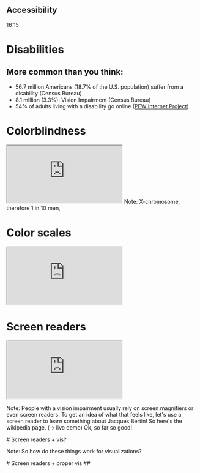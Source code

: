 <section class="chapter" id="accessibility" data-background="https://farm4.staticflickr.com/3497/3241885878_62c09f78bd_b.jpg">
<h1>Accessibility</h1>
<div class="time">16:15</div>
</section>



# Disabilities
## More common than you think:
<ul>
<li class="fragment">56.7 million Americans (18.7% of the U.S. population) suffer from a disability (Census Bureau)</li>
<li class="fragment">8.1 million (3.3%): Vision Impairment (Census Bureau)</li>
<li class="fragment">54% of adults living with a disability go online (<a href="http://www.practicalecommerce.com/articles/1417-Accessibility-How-Many-Disabled-Web-Users-Are-There-">PEW Internet Project</a>)</li>
</ul>



# Colorblindness
<iframe src="http://colorvisiontesting.com/online%20test.htm" class="full"></iframe>
Note:
X-chromosome, therefore 1 in 10 men,



<section data-background="assets/accessibility/divided.jpg">
</section>



# Color scales
<iframe src="http://colorbrewer2.org" class="full"></iframe>



# Screen readers
<iframe class="full" src="http://en.wikipedia.org/wiki/Jacques_Bertin"></iframe>

Note:
People with a vision impairment usually rely on screen magnifiers or even screen readers. To get an idea of what that feels like, let's use a screen reader to learn something about Jacques Bertin! So here's the wikipedia page. (-> live demo)
Ok, so far so good!



<section id="screen-reader-chart">
# Screen readers + vis?

Note:
So how do these things work for visualizations?

</section>



<section id="screen-reader-chart2">
# Screen readers + proper vis
## <title>!

Note:
title-tag to the rescue!
</section>
